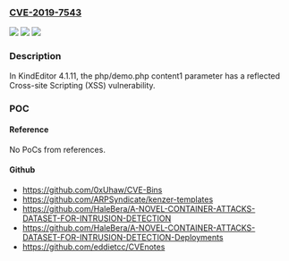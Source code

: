 ### [CVE-2019-7543](https://cve.mitre.org/cgi-bin/cvename.cgi?name=CVE-2019-7543)
![](https://img.shields.io/static/v1?label=Product&message=n%2Fa&color=blue)
![](https://img.shields.io/static/v1?label=Version&message=n%2Fa&color=blue)
![](https://img.shields.io/static/v1?label=Vulnerability&message=n%2Fa&color=brighgreen)

### Description

In KindEditor 4.1.11, the php/demo.php content1 parameter has a reflected Cross-site Scripting (XSS) vulnerability.

### POC

#### Reference
No PoCs from references.

#### Github
- https://github.com/0xUhaw/CVE-Bins
- https://github.com/ARPSyndicate/kenzer-templates
- https://github.com/HaleBera/A-NOVEL-CONTAINER-ATTACKS-DATASET-FOR-INTRUSION-DETECTION
- https://github.com/HaleBera/A-NOVEL-CONTAINER-ATTACKS-DATASET-FOR-INTRUSION-DETECTION-Deployments
- https://github.com/eddietcc/CVEnotes

